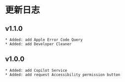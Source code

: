 # 更新日志


## v1.1.0
    * Added: add Apple Error Code Query
    * Added: add Developer Cleaner
## v1.0.0

    * Added: add Copilot Service
    * Added: add request Accessibility permission button
